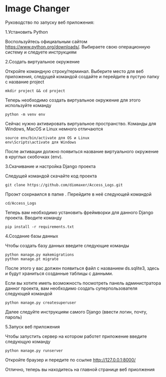 # Image Changer

Руководство по запуску веб приложения:

1.Установить Python

Воспользуйтесь официальным сайтом https://www.python.org/downloads/. 
Выбираете свою операционную систему и следуете инструкциям

2.Создать виртуальное окружение

Откройте командную строку/терминал. Выберите место для веб приложения, следущей командой создайте и перейдите в пустую папку с название project

    mkdir project && cd project
Теперь необходимо создать виртуальное окружение
для этого используйте команду

    python -m venv env

Сейчас нужно активировать виртуальное пространство. Команды для Windows,
MacOS и Linux немного отличаются

    source env/bin/activate для OS и Linux
    env\Scripts\activate для Windows
После активации должно появиться название виртуального окружение в круглых скобочках (env).

3.Скачивание и настройка Django проекта

Следущей командой скачайте код проекта

    git clone https://github.com/diomaxer/Access_Logs.git

Проэкт сохрнаился в папке . Перейдите в неё следующей командой

    cd/Access_Logs

Теперь вам необходимо установить фреймворки для
данного Django проекта. Вводите команду

    pip install -r requirements.txt

4.Создание базы данных

Чтобы создать базу данных введите следующие команды 

    python manage.py makemigrations
    python manage.pt migrate

После этого у вас должен появиться файл с названием ds.sqlite3, здесь и будут
храниться созданные таблицы с данными.

Если вы хотите иметь возможность посмотреть панель администратора данног проекта, вам необходимо создать суперпользователя следующей командой

    python manage.py createsuperuser
Далее следуйте инструкциям самого Django (ввести логин, почту, пароль)

5.Запуск веб приложения

Чтобы запустить сервер на котором работет приложение введите следующую команду


    python manage.py runserver

Откройте браузер и передите по ссылке http://127.0.0.1:8000/

Отлично, теперь вы находитесь на главной странице веб приолжения
